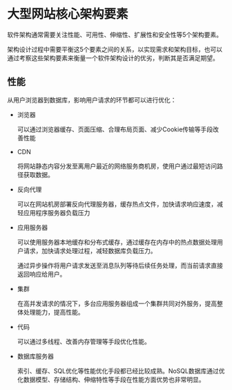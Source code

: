 # 大型网站核心架构要素
软件架构通常需要关注性能、可用性、伸缩性、扩展性和安全性等5个架构要素。

架构设计过程中需要平衡这5个要素之间的关系，以实现需求和架构目标，也可以通过考察这些架构要素来衡量一个软件架构设计的优劣，判断其是否满足期望。

## 性能
从用户浏览器到数据库，影响用户请求的环节都可以进行优化：
- 浏览器
  
  可以通过浏览器缓存、页面压缩、合理布局页面、减少Cookie传输等手段改善性能
  
- CDN

  将网站静态内容分发至离用户最近的网络服务商机房，使用户通过最短访问路径获取数据。
  
- 反向代理

  可以在网站机房部署反向代理服务器，缓存热点文件，加快请求响应速度，减轻应用程序服务器负载压力
  
- 应用服务器

  可以使用服务器本地缓存和分布式缓存，通过缓存在内存中的热点数据处理用户请求，加快请求处理过程，减轻数据库负载压力。
  
  通过异步操作将用户请求发送至消息队列等待后续任务处理，而当前请求直接返回响应给用户。
  
- 集群

  在高并发请求的情况下，多台应用服务器组成一个集群共同对外服务，提高整体处理能力，提高性能。
  
- 代码
 
  可以通过多线程、改善内存管理等手段优化性能。
  
- 数据库服务器

  索引、缓存、SQL优化等性能优化手段都已经比较成熟。NoSQL数据库通过优化数据模型、存储结构、伸缩特性等手段在性能方面优势也非常明显。
  
